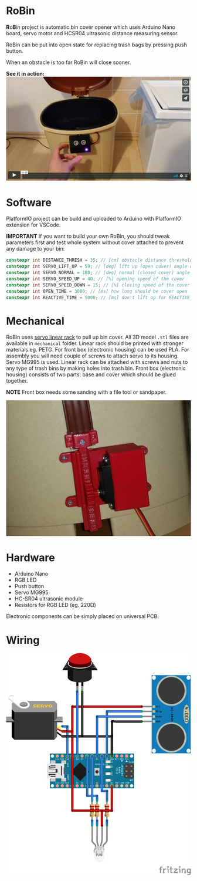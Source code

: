 # RoBin
**R**o**B**in project is automatic bin cover opener which uses Arduino Nano board, servo motor and HCSR04 ultrasonic distance measuring sensor. 

RoBin can be put into open state for replacing trash bags by pressing push button.

When an obstacle is too far RoBin will close sooner.

**See it in action:**
[![See it in action](/video_thumb.png?raw=true)](https://vimeo.com/436891435)

# Software
PlatformIO project can be build and uploaded to Arduino with PlatformIO extension for VSCode. 

**IMPORTANT** If you want to build your own RoBin, you should tweak parameters first and test whole system without cover attached to prevent any damage to your bin:
```cpp
constexpr int DISTANCE_THRESH = 35; // [cm] obstacle distance threshold
constexpr int SERVO_LIFT_UP = 59; // [deg] lift up (open cover) angle of servo
constexpr int SERVO_NORMAL = 180; // [deg] normal (closed cover) angle of servo
constexpr int SERVO_SPEED_UP = 40; // [%] opening speed of the cover
constexpr int SERVO_SPEED_DOWN = 15; // [%] closing speed of the cover
constexpr int OPEN_TIME = 3000; // [ms] how long should be cover open
constexpr int REACTIVE_TIME = 5000; // [ms] don't lift up for REACTIVE_TIME after closing trash by button
```

# Mechanical
RoBin uses [servo linear rack](https://www.thingiverse.com/thing:2882877) to pull up bin cover. All 3D model `.stl` files are available in `mechanical` folder. 
Linear rack should be printed with stronger materials eg. PETG. For front box (electronic housing) can be used PLA. 
For assembly you will need couple of screws to attach servo to its housing. Servo MG995 is used. 
Linear rack can be attached with screws and nuts to any type of trash bins by making holes into trash bin.
Front box (electronic housing) consists of two parts: base and cover which should be glued together.

**NOTE** Front box needs some sanding with a file tool or sandpaper.

![Assembled](/assembled.jpg?raw=true "Assembled")

# Hardware
- Arduino Nano
- RGB LED
- Push button
- Servo MG995
- HC-SR04 ultrasonic module
- Resistors for RGB LED (eg. 220Ω)

Electronic components can be simply placed on universal PCB.

# Wiring
![Wiring](/wiring.png?raw=true "Wiring")
